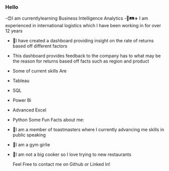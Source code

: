 ### Hello 

-😊I am currentlylearning Business Intelligence Analytics
-🚄🛤️✈️ I am experienced in international logistics which I have been working in for over 12 years
- 🦾I have created a dashboard providing insight on the rate of returns based off different factors
- This  dashboard provides feedback to the company has to what may be the reason for returns based off facts such as region and product
- Some of current skills Are
- Tableau
- SQL
- Power Bi
- Advanced Excel
- Python 
Some Fun Facts about me:
- 🦋I am a member of toastmasters where I currently advancing me skills in public speaking
- 🤸I am a gym girlie
- 🤭I am not a big cooker so I love trying to new restaurants

  Feel Free to contact me on Github or Linked In! 
